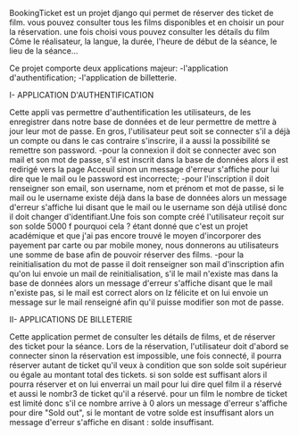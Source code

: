 BookingTicket est un projet django qui permet de réserver des ticket de film.
vous pouvez consulter tous les films disponibles et en choisir un pour la réservation. une fois choisi vous pouvez consulter les détails du film Côme le réalisateur, la langue, la durée, l'heure de début de la séance, le lieu de la séance...

Ce projet comporte deux applications majeur:
-l'application d'authentification;
-l'application de billetterie.

I- APPLICATION D'AUTHENTIFICATION 

   Cette appli vas permettre d'authentification les utilisateurs, de les enregistrer dans notre base de données et de leur permettre de mettre à jour leur mot de passe.
En gros, l'utilisateur peut soit se connecter s'il a déjà un compte ou dans le cas contraire s'inscrire, il a aussi la possibilité se remettre son password.
-pour la connexion il doit se connecter avec son mail et son mot de passe, s'il est inscrit dans la base de données alors il est redirigé vers la page Acceuil sinon un message d'erreur s'affiche pour lui dire que le mail ou le password est incorrecte;
-pour l'inscription il doit renseigner son email, son username, nom et prénom et mot de passe, si le mail ou le username existe déjà dans la base de données alors un message d'erreur s'affiche lui disant que le mail ou le username son déjà utilisé donc il doit changer d'identifiant.Une fois son compte créé l'utilisateur reçoit sur son solde 5000 f pourquoi cela ? étant donné que c'est un projet académique et que j'ai pas encore trouvé le moyen d'incorporer des payement par carte ou par mobile money, nous donnerons au utilisateurs une somme de base afin de pouvoir réserver des films.
-pour la reinitialisation du mot de passe il doit renseigner son mail d'inscription afin qu'on lui envoie un mail de reinitialisation, s'il le mail n'existe mas dans la base de données alors un message d'erreur s'affiche disant que le mail n'existe pas, si le mail est correct alors on lz félicite et on lui envoie un message sur le mail renseigné afin qu'il puisse modifier son mot de passe.



II- APPLICATIONS DE BILLETERIE

   Cette application permet de consulter les détails de films, et de réserver des ticket pour la séance. Lors de la réservation, l'utilisateur doit d'abord se connecter sinon la réservation est impossible, une fois connecté, il pourra réserver autant de ticket qu'il veux à condition que son solde soit supérieur ou égale au montant total des tickets. si son solde est suffisant alors il pourra réserver et on lui enverrai un mail pour lui dire quel film il a réservé et aussi le nombr3 de ticket qu'il a réservé.
pour un film le nombre de ticket est limité donc s'il ce nombre arrive à 0 alors un message d'erreur s'affiche pour dire "Sold out", si le montant de votre solde est insuffisant alors un message d'erreur s'affiche en disant : solde insuffisant.